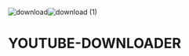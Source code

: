 ![download](https://user-images.githubusercontent.com/85251162/126054634-e67b78c4-10f9-4054-ae64-4e00f8eea0e7.jpg)![download (1)](https://user-images.githubusercontent.com/85251162/126054670-01e01446-fade-4143-8bac-4c9380c701a8.jpg)

# YOUTUBE-DOWNLOADER
